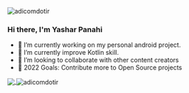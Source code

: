 <img src="https://komarev.com/ghpvc/?username=adicomdotir" alt="adicomdotir"/>

### Hi there, I'm Yashar Panahi


- 🔭 I’m currently working on my personal android project.
- 🌱 I’m currently improve Kotlin skill.
- 👯 I’m looking to collaborate with other content creators
- 🥅 2022 Goals: Contribute more to Open Source projects

<!--
<a href="https://github.com/adicomdotir">
<img align="center" src="https://github-readme-stats.vercel.app/api?username=adicomdotir&show_icons=true&count_private=true&include_all_commits=true" /></a>
[![trophy](https://github-profile-trophy.vercel.app/?username=adicomdotir&rank=SECRET,S,SS,SSS,AAA,AA,A,BBB,BB,B,CCC,CC,C&theme=flat&margin-w=10&margin-h=10)](https://github.com/ryo-ma/github-profile-trophy)
-->




<div>
<a href="https://github.com/adicomdotir">
<img align="center" src="https://github-readme-stats.vercel.app/api/top-langs/?username=adicomdotir&layout=compact" />
</a>
<img align="center" src="https://github-readme-streak-stats.herokuapp.com/?user=adicomdotir" alt="adicomdotir" />

</div>
